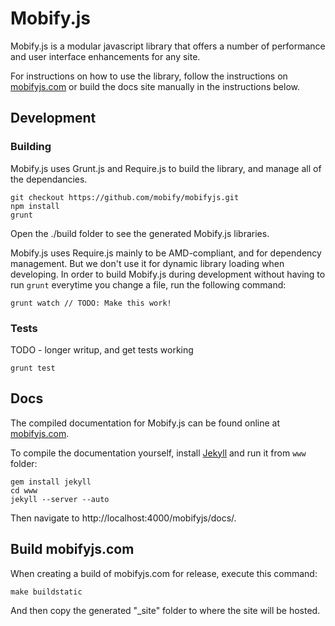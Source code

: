 # Mobify.js

Mobify.js is a modular javascript library that offers a number of performance and user interface enhancements for any site.

For instructions on how to use the library, follow the instructions on [mobifyjs.com](https://www.mobifyjs.com/)
or build the docs site manually in the instructions below.

## Development

### Building

Mobify.js uses Grunt.js and Require.js to build the library, and manage all of the dependancies.

    git checkout https://github.com/mobify/mobifyjs.git
    npm install
    grunt

Open the ./build folder to see the generated Mobify.js libraries.

Mobify.js uses Require.js mainly to be AMD-compliant, and for dependency management. But we don't use it for dynamic
library loading when developing. In order to build Mobify.js during development without having to run `grunt` everytime
you change a file, run the following command:
    
    grunt watch // TODO: Make this work!

### Tests

TODO - longer writup, and get tests working

    grunt test    

##  Docs

The compiled documentation for Mobify.js can be found online at [mobifyjs.com](https://www.mobifyjs.com/).

To compile the documentation yourself, install [Jekyll](http://jekyllrb.com/)
and run it from `www` folder:

    gem install jekyll
    cd www
    jekyll --server --auto
    
Then navigate to http://localhost:4000/mobifyjs/docs/.


## Build mobifyjs.com

When creating a build of mobifyjs.com for release, execute this command:

    make buildstatic

And then copy the generated "\_site" folder to where the site will be hosted.
